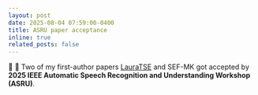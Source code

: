 ```yaml
---
layout: post
date: 2025-08-04 07:59:00-0400
title: ASRU paper acceptance
inline: true
related_posts: false
---
```


:tada: :page_facing_up: Two of my first-author papers [LauraTSE](https://beilong-tang.github.io/lauraTSE.demo/) and SEF-MK got accepted by __2025 IEEE Automatic Speech Recognition and Understanding Workshop (ASRU)__.
